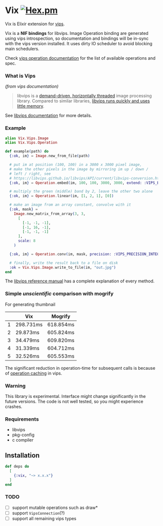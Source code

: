 # Vix [![Hex.pm](https://img.shields.io/hexpm/v/vix.svg)](https://hex.pm/packages/vix)

Vix is Elixir extension for [vips](https://libvips.github.io/libvips/).

Vix is a **NIF bindings** for libvips. Image Operation binding are generated using vips introspection, so documentation and bindings will be in-sync with the vips version installed. It uses dirty IO scheduler to avoid blocking main schedulers.

Check [vips operation documentation](https://hexdocs.pm/vix/Vix.Vips.Operation.html) for the list of available operations and spec.

### What is Vips

*(from vips documentation)*

> libvips is a [demand-driven, horizontally threaded](https://github.com/libvips/libvips/wiki/Why-is-libvips-quick) image processing library. Compared to similar libraries, [libvips runs quickly and uses little memory](https://github.com/libvips/libvips/wiki/Speed-and-memory-use).

See [libvips documentation](https://libvips.github.io/libvips/API/current/How-it-works.md.html) for more details.

### Example

```elixir
alias Vix.Vips.Image
alias Vix.Vips.Operation

def example(path) do
  {:ok, im} = Image.new_from_file(path)

  # put im at position (100, 100) in a 3000 x 3000 pixel image,
  # make the other pixels in the image by mirroring im up / down /
  # left / right, see
  # https://libvips.github.io/libvips/API/current/libvips-conversion.html#vips-embed
  {:ok, im} = Operation.embed(im, 100, 100, 3000, 3000, extend: :VIPS_EXTEND_MIRROR)

  # multiply the green (middle) band by 2, leave the other two alone
  {:ok, im} = Operation.linear(im, [1, 2, 1], [0])

  # make an image from an array constant, convolve with it
  {:ok, mask} =
    Image.new_matrix_from_array(3, 3,
      [
        [-1, -1, -1],
        [-1, 16, -1],
        [-1, -1, -1]
      ],
      scale: 8
    )

  {:ok, im} = Operation.conv(im, mask, precision: :VIPS_PRECISION_INTEGER)

  # finally, write the result back to a file on disk
  :ok = Vix.Vips.Image.write_to_file(im, "out.jpg")
end
```

The [libvips reference manual](https://libvips.github.io/libvips/API/current/) has a complete explanation of every method.

### Simple *unscientific* comparison with mogrify

For generating thumbnail

|   | Vix       | Mogrify   |
|---|-----------|-----------|
| 1 | 298.731ms | 618.854ms |
| 2 | 29.873ms  | 605.824ms |
| 3 | 34.479ms  | 609.820ms |
| 4 | 31.339ms  | 604.712ms |
| 5 | 32.526ms  | 605.553ms |

The significant reduction in operation-time for subsequent calls is because of [operation caching](https://libvips.github.io/libvips/API/current/VipsOperation.html) in vips.

### Warning

This library is experimental. Interface might change significantly in the future versions. The code is not well tested, so you might experience crashes.

### Requirements

* libvips
* pkg-config
* c compiler

## Installation

```elixir
def deps do
  [
    {:vix, "~> x.x.x"}
  ]
end
```

### TODO
- [ ] support mutable operations such as draw*
- [ ] support `VipsConnection`(?)
- [ ] support all remaining vips types
